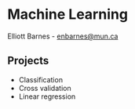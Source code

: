# Machine Learning

Elliott Barnes - enbarnes@mun.ca

## Projects

* Classification
* Cross validation
* Linear regression